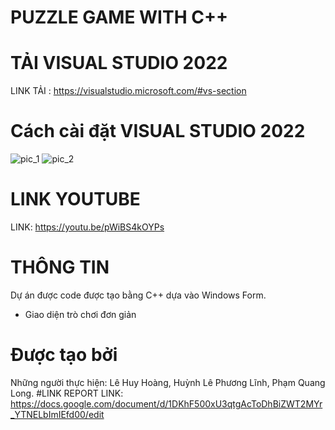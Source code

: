 # PUZZLE GAME WITH C++
# TẢI VISUAL STUDIO 2022
LINK TẢI : https://visualstudio.microsoft.com/#vs-section
# Cách cài đặt VISUAL STUDIO 2022
![pic_1](https://github.com/hngle/huyhoang.github.io/assets/152090257/b908250d-a5e5-4c9e-9721-939d4aaeb58d)
![pic_2](https://github.com/hngle/huyhoang.github.io/assets/152090257/2fb94c01-fa0d-46bc-b28e-d13c9f01624e)
# LINK YOUTUBE
LINK: https://youtu.be/pWiBS4kOYPs
# THÔNG TIN
Dự án được code được tạo bằng C++ dựa vào Windows Form.
 - Giao diện trò chơi đơn giản
# Được tạo bởi
Những người thực hiện: Lê Huy Hoàng, Huỳnh Lê Phương Lĩnh, Phạm Quang Long.
#LINK REPORT
LINK: https://docs.google.com/document/d/1DKhF500xU3qtgAcToDhBiZWT2MYr_YTNELbImIEfd00/edit
